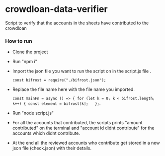 # crowdloan-data-verifier
Script to verify that the accounts in the sheets have contributed to the crowdloan

### How to run
- Clone the project
- Run "npm i"
- Import the json file you want to run the script on in the script.js file .  
 
   `const bifrost = require("./bifrost.json");`
 
- Replace the file name here with the file name you imported. 
 
  `const mainFn = async () => {
   for (let k = 0; k < bifrost.length; k++) {
   const element = bifrost[k];  
  };`. 
- Run "node script.js"
- For all the accounts that contributed, the scripts prints "amount contributed" on the terminal and "account id didnt contribute" for the accounts which didnt contribute.
- At the end all the reviewed accounts who contribute get stored in a new json file (check.json) with their details.
 
